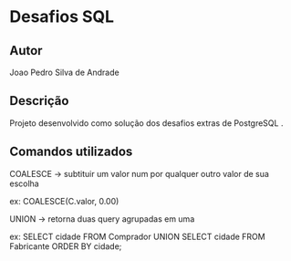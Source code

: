 # Desafios SQL

## Autor

 Joao Pedro Silva de Andrade
 
## Descrição
	
Projeto desenvolvido como solução dos desafios extras de PostgreSQL .

## Comandos utilizados

COALESCE -> subtituir um valor num por qualquer outro valor de sua escolha

ex: COALESCE(C.valor, 0.00)

UNION -> retorna duas query agrupadas em uma

ex: SELECT cidade FROM Comprador
    UNION
    SELECT cidade FROM Fabricante
    ORDER BY cidade;
